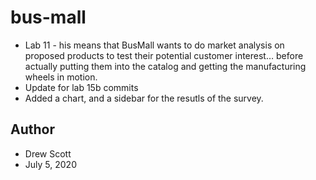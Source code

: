# bus-mall
 - Lab 11 - his means that BusMall wants to do market analysis on proposed products to test their potential customer interest… before actually putting them into the catalog and getting the manufacturing wheels in motion.
 - Update for lab 15b commits 
 - Added a chart, and a sidebar for the resutls of the survey.

## Author
- Drew Scott
- July 5, 2020

### 
